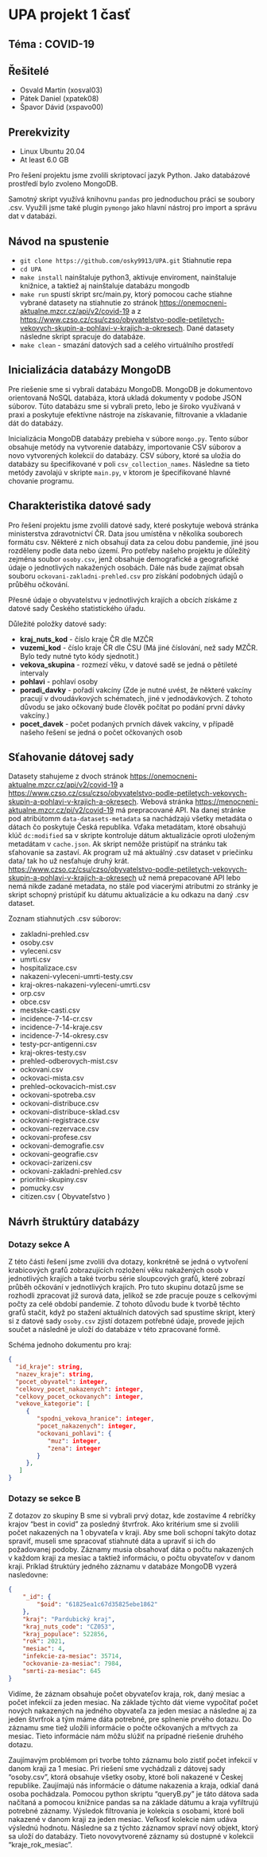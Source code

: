 # UPA projekt 1 časť

## Téma : COVID-19

## Řešitelé

-   Osvald Martin (xosval03)
-   Pátek Daniel (xpatek08)
-   Špavor Dávid (xspavo00)

## Prerekvizity

-   Linux Ubuntu 20.04
-   At least 6.0 GB

Pro řešení projektu jsme zvolili skriptovací jazyk Python. Jako databázové prostředí bylo zvoleno MongoDB.

Samotný skript využívá knihovnu `pandas` pro jednoduchou práci se soubory .csv. Využili jsme také plugin `pymongo` jako hlavní nástroj pro import a správu dat v databázi.

## Návod na spustenie
-   `git clone https://github.com/osky9913/UPA.git` Stiahnutie repa
-   `cd UPA` 
-   `make install` nainštaluje python3, aktivuje enviroment, nainštaluje knižnice, a taktiež aj nainštaluje databázu mongodb
-   `make run` spustí skript src/main.py, ktorý pomocou cache stiahne vybrané datasety na stiahnutie zo stránok https://onemocneni-aktualne.mzcr.cz/api/v2/covid-19 a z https://www.czso.cz/csu/czso/obyvatelstvo-podle-petiletych-vekovych-skupin-a-pohlavi-v-krajich-a-okresech. Dané datasety následne skript spracuje do databáze.
-   `make clean` - smazání datových sad a celého virtuálního prostředí

## Inicializácia databázy MongoDB

Pre riešenie sme si vybrali databázu MongoDB. MongoDB je dokumentovo orientovaná NoSQL databáza, ktorá ukladá dokumenty v podobe JSON súborov. Túto databázu sme si vybrali preto, lebo je široko využívaná v praxi a poskytuje efektívne nástroje na získavanie, filtrovanie a vkladanie dát do databázy.

Inicializácia MongoDB databázy prebieha v súbore `mongo.py`. Tento súbor obsahuje metódy na vytvorenie databázy, importovanie CSV súborov a novo vytvorených kolekcií do databázy. CSV súbory, ktoré sa uložia do databázy su špecifikované v poli `csv_collection_names`. Následne sa tieto metódy zavolajú v skripte `main.py`, v ktorom je špecifikované hlavné chovanie programu.

## Charakteristika datové sady

Pro řešení projektu jsme zvolili datové sady, které poskytuje webová stránka ministerstva zdravotnictví ČR. Data jsou umístěna v několika souborech formátu csv. Některé z nich obsahují data za celou dobu pandemie, jiné jsou rozděleny podle data nebo území.
Pro potřeby našeho projektu je důležitý zejména soubor `osoby.csv`, jenž obsahuje demografické a geografické údaje o jednotlivých nakažených osobách. Dále nás bude zajímat obsah souboru `ockovani-zakladni-prehled.csv` pro získání podobných údajů o průběhu očkování.

Přesné údaje o obyvatelstvu v jednotlivých krajích a obcích získáme z datové sady Českého statistického úřadu.

Důležité položky datové sady:

-   **kraj_nuts_kod** - číslo kraje ČR dle MZČR
-   **vuzemi_kod** - číslo kraje ČR dle ČSU (Má jiné číslování, než sady MZČR. Bylo tedy nutné tyto kódy sjednotit.)
-   **vekova_skupina** - rozmezí věku, v datové sadě se jedná o pětileté intervaly
-   **pohlavi** - pohlaví osoby
-   **poradi_davky** - pořadí vakcíny (Zde je nutné uvést, že některé vakcíny pracují v dvoudávkových schématech, jiné v jednodávkových. Z tohoto důvodu se jako očkovaný bude člověk počítat po podání první dávky vakcíny.)
-   **pocet_davek** - počet podaných prvních dávek vakcíny, v případě našeho řešení se jedná o počet očkovaných osob

## Sťahovanie dátovej sady

Datasety stahujeme z dvoch stránok https://onemocneni-aktualne.mzcr.cz/api/v2/covid-19 a https://www.czso.cz/csu/czso/obyvatelstvo-podle-petiletych-vekovych-skupin-a-pohlavi-v-krajich-a-okresech. Webová stránka https://menocneni-aktualne.mzcr.cz/pi/v2/covid-19 má prepracované API.
Na danej stránke pod atribútomm `data-datasets-metadata` sa nachádzajú všetky metadáta o dátach čo poskytuje Česká republika. Vďaka metadátam, ktoré obsahujú klúč `dc:modified` sa v skripte kontroluje dátum aktualizácie oproti uloženým metadátam v `cache.json`. Ak skript nemôže pristúpiť na stránku tak sťahovanie sa zastaví. Ak program už má aktuálný .csv dataset v priečinku data/ tak ho už nesťahuje druhý krát. https://www.czso.cz/csu/czso/obyvatelstvo-podle-petiletych-vekovych-skupin-a-pohlavi-v-krajich-a-okresech už nemá prepacované API lebo nemá nikde zadané metadata, no stále pod viacerými atributmi zo stránky je skript schopný pristúpiť ku dátumu aktualizácie a ku odkazu na daný .csv dataset.

Zoznam stiahnutých .csv súborov:

-   zakladni-prehled.csv
-   osoby.csv
-   vyleceni.csv
-   umrti.csv
-   hospitalizace.csv
-   nakazeni-vyleceni-umrti-testy.csv
-   kraj-okres-nakazeni-vyleceni-umrti.csv
-   orp.csv
-   obce.csv
-   mestske-casti.csv
-   incidence-7-14-cr.csv
-   incidence-7-14-kraje.csv
-   incidence-7-14-okresy.csv
-   testy-pcr-antigenni.csv
-   kraj-okres-testy.csv
-   prehled-odberovych-mist.csv
-   ockovani.csv
-   ockovaci-mista.csv
-   prehled-ockovacich-mist.csv
-   ockovani-spotreba.csv
-   ockovani-distribuce.csv
-   ockovani-distribuce-sklad.csv
-   ockovani-registrace.csv
-   ockovani-rezervace.csv
-   ockovani-profese.csv
-   ockovani-demografie.csv
-   ockovani-geografie.csv
-   ockovaci-zarizeni.csv
-   ockovani-zakladni-prehled.csv
-   prioritni-skupiny.csv
-   pomucky.csv
-   citizen.csv ( Obyvateľstvo )

## Návrh štruktúry databázy

### Dotazy sekce A

Z této části řešení jsme zvolili dva dotazy, konkrétně se jedná o vytvoření krabicových grafů zobrazujících rozložení věku nakažených osob v jednotlivých krajích a také tvorbu série sloupcových grafů, které zobrazí průběh očkování v jednotlivých krajích.
Pro tuto skupinu dotazů jsme se rozhodli zpracovat již surová data, jelikož se zde pracuje pouze s celkovými počty za celé období pandemie. Z tohoto důvodu bude k tvorbě těchto grafů stačit, když po stažení aktuálních datových sad spustíme skript, který si z datové sady `osoby.csv` zjistí dotazem potřebné údaje, provede jejich součet a následně je uloží do databáze v této zpracované formě.

Schéma jednoho dokumentu pro kraj:

```json
{
  "id_kraje": string,
  "nazev_kraje": string,
  "pocet_obyvatel": integer,
  "celkovy_pocet_nakazenych": integer,
  "celkovy_pocet_ockovanych": integer,
  "vekove_kategorie": [
     {
        "spodni_vekova_hranice": integer,
        "pocet_nakazenych": integer,
        "ockovani_pohlavi": {
           "muz": integer,
           "zena": integer
        }
     },
   ]
}

```

### Dotazy se sekce B

Z dotazov zo skupiny B sme si vybrali prvý dotaz, kde zostavíme 4 rebríčky krajov “best in covid” za posledný štvrťrok. Ako kritérium sme si zvolili počet nakazených na 1 obyvateľa v kraji. Aby sme boli schopní takýto dotaz spraviť, museli sme spracovať stiahnuté dáta a upraviť si ich do požadovanej podoby. Záznamy musia obsahovať dáta o počtu nakazených v každom kraji za mesiac a taktiež informáciu, o počtu obyvateľov v danom kraji. Príklad štruktúry jedného záznamu v databáze MongoDB vyzerá nasledovne:

```json
{
    "_id": {
        "$oid": "61825ea1c67d35825ebe1862"
    },
    "kraj": "Pardubický kraj",
    "kraj_nuts_code": "CZ053",
    "kraj_populace": 522856,
    "rok": 2021,
    "mesiac": 4,
    "infekcie-za-mesiac": 35714,
    "ockovanie-za-mesiac": 7984,
    "smrti-za-mesiac": 645
}
```

Vidíme, že záznam obsahuje počet obyvateľov kraja, rok, daný mesiac a počet infekcií za jeden mesiac. Na základe týchto dát vieme vypočítať počet nových nakazených na jedného obyvateľa za jeden mesiac a následne aj za jeden štvrťrok a tým máme dáta potrebné, pre splnenie prvého dotazu. Do záznamu sme tiež uložili informácie o počte očkovaných a mŕtvych za mesiac. Tieto informácie nám môžu slúžiť na prípadné riešenie druhého dotazu.

Zaujímavým problémom pri tvorbe tohto záznamu bolo zistiť počet infekcií v danom kraji za 1 mesiac. Pri riešení sme vychádzali z dátovej sady “osoby.csv”, ktorá obsahuje všetky osoby, ktoré boli nakazené v Českej republike. Zaujímajú nás informácie o dátume nakazenia a kraja, odkiaľ daná osoba pochádzala. Pomocou python skriptu “queryB.py” je táto dátova sada načítaná a pomocou knižnice pandas sa na základe dátumu a kraja vyfiltrujú potrebné záznamy. Výsledok filtrovania je kolekcia s osobami, ktoré boli nakazené v danom kraji za jeden mesiac. Veľkosť kolekcie nám udáva výslednú hodnotu. Následne sa z týchto záznamov spraví nový objekt, ktorý sa uloží do databázy. Tieto novovytvorené záznamy sú dostupné v kolekcii “kraje_rok_mesiac”.
